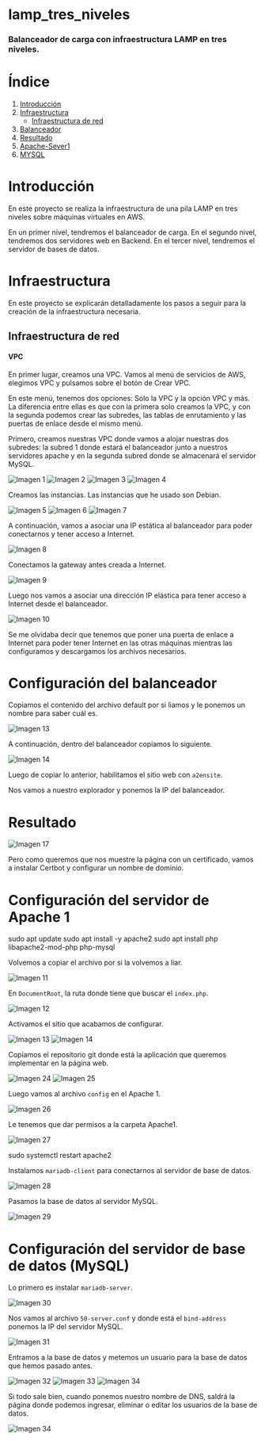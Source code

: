 # lamp_tres_niveles
### Balanceador de carga con infraestructura LAMP en tres niveles.

# Índice
1. [Introducción](#introducción)
2. [Infraestructura](#infraestructura)
   * [Infraestructura de red](#infraestructura-de-red)
3. [Balanceador](#configuración-del-balanceador)
4. [Resultado](#resultado)
5. [Apache-Sever1](#configuración-del-servidor-de-apache-1)
6. [MYSQL](#configuración-del-servidor-de-base-de-datos-mysql)

# Introducción

En este proyecto se realiza la infraestructura de una pila LAMP en tres niveles sobre máquinas virtuales en AWS.

En un primer nivel, tendremos el balanceador de carga. En el segundo nivel, tendremos dos servidores web en Backend. En el tercer nivel, tendremos el servidor de bases de datos.

# Infraestructura

En este proyecto se explicarán detalladamente los pasos a seguir para la creación de la infraestructura necesaria.

## Infraestructura de red

#### VPC

En primer lugar, creamos una VPC. Vamos al menú de servicios de AWS, elegimos VPC y pulsamos sobre el botón de Crear VPC.

En este menú, tenemos dos opciones: Solo la VPC y la opción VPC y más. La diferencia entre ellas es que con la primera solo creamos la VPC, y con la segunda podemos crear las subredes, las tablas de enrutamiento y las puertas de enlace desde el mismo menú.

Primero, creamos nuestras VPC donde vamos a alojar nuestras dos subredes: la subred 1 donde estará el balanceador junto a nuestros servidores apache y en la segunda subred donde se almacenará el servidor MySQL.

![Imagen 1](Fotos/1.png)
![Imagen 2](Fotos/2.png)
![Imagen 3](Fotos/3.png)
![Imagen 4](Fotos/4.png)


Creamos las instancias. Las instancias que he usado son Debian.

![Imagen 5](Fotos/5.png)
![Imagen 6](Fotos/6.png)
![Imagen 7](Fotos/7.png)

A continuación, vamos a asociar una IP estática al balanceador para poder conectarnos y tener acceso a Internet.

![Imagen 8](Fotos/8.png)

Conectamos la gateway antes creada a Internet.

![Imagen 9](Fotos/9.png)

Luego nos vamos a asociar una dirección IP elástica para tener acceso a Internet desde el balanceador.

![Imagen 10](Fotos/10.png)

Se me olvidaba decir que tenemos que poner una puerta de enlace a Internet para poder tener Internet en las otras máquinas mientras las configuramos y descargamos los archivos necesarios.

# Configuración del balanceador

Copiamos el contenido del archivo default por si liamos y le ponemos un nombre para saber cuál es.

![Imagen 13](Fotos/11.png)

A continuación, dentro del balanceador copiamos lo siguiente.

![Imagen 14](Fotos/12.png)

Luego de copiar lo anterior, habilitamos el sitio web con `a2ensite`.

Nos vamos a nuestro explorador y ponemos la IP del balanceador.

# Resultado
![Imagen 17](Fotos/13.png)

Pero como queremos que nos muestre la página con un certificado, vamos a instalar Certbot y configurar un nombre de dominio.



# Configuración del servidor de Apache 1

sudo apt update
sudo apt install -y apache2
sudo apt install php libapache2-mod-php php-mysql


Volvemos a copiar el archivo por si la volvemos a liar.

![Imagen 11](Fotos/11.png)

En `DocumentRoot`, la ruta donde tiene que buscar el `index.php`.

![Imagen 12](Fotos/12.png)

Activamos el sitio que acabamos de configurar.

![Imagen 13](Fotos/13.png)
![Imagen 14](Fotos/14.png)


Copiamos el repositorio git donde está la aplicación que queremos implementar en la página web.

![Imagen 24](Fotos/24.png)
![Imagen 25](Fotos/25.png)

Luego vamos al archivo `config` en el Apache 1.

![Imagen 26](Fotos/26.png)

Le tenemos que dar permisos a la carpeta Apache1.

![Imagen 27](Fotos/27.png)

sudo systemctl restart apache2


Instalamos `mariadb-client` para conectarnos al servidor de base de datos.

![Imagen 28](Fotos/28.png)

Pasamos la base de datos al servidor MySQL.

![Imagen 29](Fotos/29.png)

# Configuración del servidor de base de datos (MySQL)

Lo primero es instalar `mariadb-server`.

![Imagen 30](Fotos/30.png)

Nos vamos al archivo `50-server.conf` y donde está el `bind-address` ponemos la IP del servidor MySQL.

![Imagen 31](Fotos/31.png)

Entramos a la base de datos y metemos un usuario para la base de datos que hemos pasado antes.

![Imagen 32](Fotos/32.png)
![Imagen 33](Fotos/33.png)
![Imagen 34](Fotos/34.png)

Si todo sale bien, cuando ponemos nuestro nombre de DNS, saldrá la página donde podemos ingresar, eliminar o editar los usuarios de la base de datos.

![Imagen 34](Fotos/35.png)
